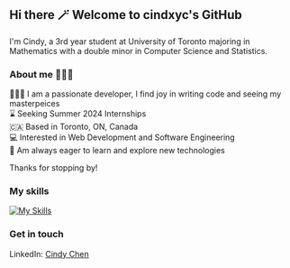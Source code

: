 ## Hi there 🪄 Welcome to cindxyc's GitHub

I'm Cindy, a 3rd year student at University of Toronto majoring in Mathematics with a double minor in Computer Science and Statistics.

### About me 👩🏻‍💻

👩🏻‍💻 I am a passionate developer, I find joy in writing code and seeing my masterpeices <br/>
⌛️ Seeking Summer 2024 Internships  
🇨🇦 Based in Toronto, ON, Canada  
💻 Interested in Web Development and Software Engineering  
💬 Am always eager to learn and explore new technologies  

Thanks for stopping by!

### My skills

[![My Skills](https://skillicons.dev/icons?i=python,java,c,cpp,js,html,css)](https://skillicons.dev)

### Get in touch
LinkedIn: [Cindy Chen](https://www.linkedin.com/in/cindxyc/)

<!--
**cindxyc/cindxyc** is a ✨ _special_ ✨ repository because its `README.md` (this file) appears on your GitHub profile.

Here are some ideas to get you started:

- 🔭 I’m currently working on ...
- 🌱 I’m currently learning ...
- 👯 I’m looking to collaborate on ...
- 🤔 I’m looking for help with ...
- 💬 Ask me about ...
- 📫 How to reach me: ...
- 😄 Pronouns: ...
- ⚡ Fun fact: ...
-->
